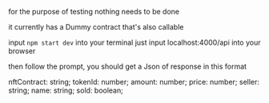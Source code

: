 for the purpose of testing nothing needs to be done

it currently has a Dummy contract that's also callable

input `npm start dev` into your terminal 
just input localhost:4000/api into your browser

then follow the prompt, you should get a Json of response in this format 

nftContract: string; 
  tokenId: number; 
  amount: number; 
  price: number; 
  seller: string;
  name: string;
  sold: boolean;

